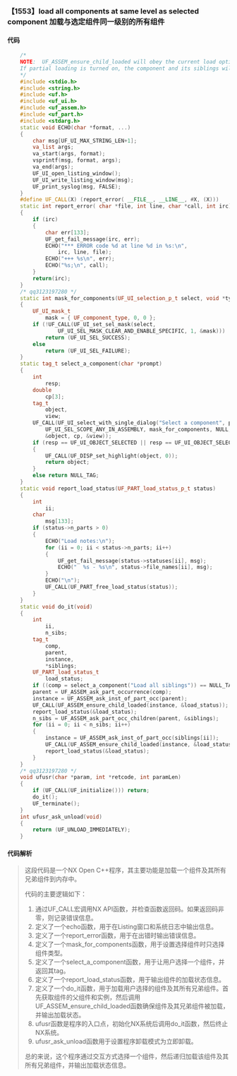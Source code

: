 ### 【1553】load all components at same level as selected component 加载与选定组件同一级别的所有组件

#### 代码

```cpp
    /*  
    NOTE:  UF_ASSEM_ensure_child_loaded will obey the current load options.    
    If partial loading is turned on, the component and its siblings will only be partially loaded.  
    */  
    #include <stdio.h>  
    #include <string.h>  
    #include <uf.h>  
    #include <uf_ui.h>  
    #include <uf_assem.h>  
    #include <uf_part.h>  
    #include <stdarg.h>  
    static void ECHO(char *format, ...)  
    {  
        char msg[UF_UI_MAX_STRING_LEN+1];  
        va_list args;  
        va_start(args, format);  
        vsprintf(msg, format, args);  
        va_end(args);  
        UF_UI_open_listing_window();  
        UF_UI_write_listing_window(msg);  
        UF_print_syslog(msg, FALSE);  
    }  
    #define UF_CALL(X) (report_error( __FILE__, __LINE__, #X, (X)))  
    static int report_error( char *file, int line, char *call, int irc)  
    {  
        if (irc)  
        {  
            char err[133];  
            UF_get_fail_message(irc, err);  
            ECHO("*** ERROR code %d at line %d in %s:\n",  
                irc, line, file);  
            ECHO("+++ %s\n", err);  
            ECHO("%s;\n", call);  
        }  
        return(irc);  
    }  
    /* qq3123197280 */  
    static int mask_for_components(UF_UI_selection_p_t select, void *type)  
    {  
        UF_UI_mask_t  
            mask = { UF_component_type, 0, 0 };  
        if (!UF_CALL(UF_UI_set_sel_mask(select,  
                UF_UI_SEL_MASK_CLEAR_AND_ENABLE_SPECIFIC, 1, &mask)))  
            return (UF_UI_SEL_SUCCESS);  
        else  
            return (UF_UI_SEL_FAILURE);  
    }  
    static tag_t select_a_component(char *prompt)  
    {  
        int  
            resp;  
        double  
            cp[3];  
        tag_t  
            object,  
            view;  
        UF_CALL(UF_UI_select_with_single_dialog("Select a component", prompt,  
            UF_UI_SEL_SCOPE_ANY_IN_ASSEMBLY, mask_for_components, NULL, &resp,  
            &object, cp, &view));  
        if (resp == UF_UI_OBJECT_SELECTED || resp == UF_UI_OBJECT_SELECTED_BY_NAME)  
        {  
            UF_CALL(UF_DISP_set_highlight(object, 0));  
            return object;  
        }  
        else return NULL_TAG;  
    }  
    static void report_load_status(UF_PART_load_status_p_t status)  
    {  
        int  
            ii;  
        char  
            msg[133];  
        if (status->n_parts > 0)  
        {  
            ECHO("Load notes:\n");  
            for (ii = 0; ii < status->n_parts; ii++)  
            {  
                UF_get_fail_message(status->statuses[ii], msg);  
                ECHO("  %s - %s\n", status->file_names[ii], msg);  
            }  
            ECHO("\n");  
            UF_CALL(UF_PART_free_load_status(status));  
        }  
    }  
    static void do_it(void)  
    {  
        int  
            ii,  
            n_sibs;  
        tag_t  
            comp,  
            parent,  
            instance,  
            *siblings;  
        UF_PART_load_status_t  
            load_status;  
        if ((comp = select_a_component("Load all siblings")) == NULL_TAG) return;  
        parent = UF_ASSEM_ask_part_occurrence(comp);  
        instance = UF_ASSEM_ask_inst_of_part_occ(parent);  
        UF_CALL(UF_ASSEM_ensure_child_loaded(instance, &load_status));  
        report_load_status(&load_status);  
        n_sibs = UF_ASSEM_ask_part_occ_children(parent, &siblings);  
        for (ii = 0; ii < n_sibs; ii++)  
        {  
            instance = UF_ASSEM_ask_inst_of_part_occ(siblings[ii]);  
            UF_CALL(UF_ASSEM_ensure_child_loaded(instance, &load_status));  
            report_load_status(&load_status);  
        }  
    }  
    /* qq3123197280 */  
    void ufusr(char *param, int *retcode, int paramLen)  
    {  
        if (UF_CALL(UF_initialize())) return;  
        do_it();  
        UF_terminate();  
    }  
    int ufusr_ask_unload(void)  
    {  
        return (UF_UNLOAD_IMMEDIATELY);  
    }

```

#### 代码解析

> 这段代码是一个NX Open C++程序，其主要功能是加载一个组件及其所有兄弟组件到内存中。
>
> 代码的主要逻辑如下：
>
> 1. 通过UF_CALL宏调用NX API函数，并检查函数返回码。如果返回码非零，则记录错误信息。
> 2. 定义了一个echo函数，用于在Listing窗口和系统日志中输出信息。
> 3. 定义了一个report_error函数，用于在出错时输出错误信息。
> 4. 定义了一个mask_for_components函数，用于设置选择组件时只选择组件类型。
> 5. 定义了一个select_a_component函数，用于让用户选择一个组件，并返回其tag。
> 6. 定义了一个report_load_status函数，用于输出组件的加载状态信息。
> 7. 定义了一个do_it函数，用于加载用户选择的组件及其所有兄弟组件。首先获取组件的父组件和实例，然后调用UF_ASSEM_ensure_child_loaded函数确保组件及其兄弟组件被加载，并输出加载状态。
> 8. ufusr函数是程序的入口点，初始化NX系统后调用do_it函数，然后终止NX系统。
> 9. ufusr_ask_unload函数用于设置程序卸载模式为立即卸载。
>
> 总的来说，这个程序通过交互方式选择一个组件，然后递归加载该组件及其所有兄弟组件，并输出加载状态信息。
>
